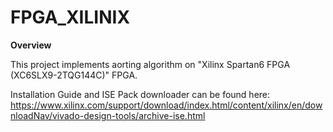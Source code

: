 # FPGA_XILINIX
__Overview__

This project implements aorting algorithm on "Xilinx Spartan6 FPGA (XC6SLX9-2TQG144C)" FPGA.

Installation Guide and ISE Pack downloader can be found here:
https://www.xilinx.com/support/download/index.html/content/xilinx/en/downloadNav/vivado-design-tools/archive-ise.html


